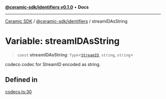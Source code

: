 [**@ceramic-sdk/identifiers v0.1.0**](../README.md) • **Docs**

***

[Ceramic SDK](../../../README.md) / [@ceramic-sdk/identifiers](../README.md) / streamIDAsString

# Variable: streamIDAsString

> `const` **streamIDAsString**: `Type`\<[`StreamID`](../classes/StreamID.md), `string`, `string`\>

codeco codec for StreamID encoded as string.

## Defined in

[codecs.ts:30](https://github.com/ceramicstudio/ceramic-sdk/blob/08d58118912aa26627dbf829b08a7b8bc9962e2e/packages/identifiers/src/codecs.ts#L30)
